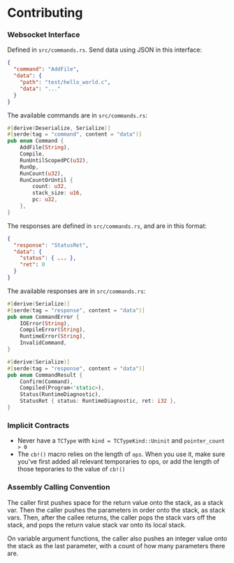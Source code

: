 # Contributing

### Websocket Interface
Defined in `src/commands.rs`. Send data using JSON in this interface:

```json
{
  "command": "AddFile",
  "data": {
    "path": "test/hello_world.c",
    "data": "..."
  }
}
```

The available commands are in `src/commands.rs`:

```rust
#[derive(Deserialize, Serialize)]
#[serde(tag = "command", content = "data")]
pub enum Command {
    AddFile(String),
    Compile,
    RunUntilScopedPC(u32),
    RunOp,
    RunCount(u32),
    RunCountOrUntil {
        count: u32,
        stack_size: u16,
        pc: u32,
    },
}
```

The responses are defined in `src/commands.rs`, and are in this format:

```json
{
  "response": "StatusRet",
  "data": {
    "status": { ... },
    "ret": 0
  }
}
```

The available responses are in `src/commands.rs`:

```rust
#[derive(Serialize)]
#[serde(tag = "response", content = "data")]
pub enum CommandError {
    IOError(String),
    CompileError(String),
    RuntimeError(String),
    InvalidCommand,
}

#[derive(Serialize)]
#[serde(tag = "response", content = "data")]
pub enum CommandResult {
    Confirm(Command),
    Compiled(Program<'static>),
    Status(RuntimeDiagnostic),
    StatusRet { status: RuntimeDiagnostic, ret: i32 },
}
```


### Implicit Contracts
- Never have a `TCType` with `kind = TCTypeKind::Uninit` and `pointer_count > 0`
- The `cb!()` macro relies on the length of `ops`. When you use it, make sure you've
  first added all relevant temporaries to ops, or add the length of those teporaries
  to the value of `cb!()`

### Assembly Calling Convention
The caller first pushes space for the return value onto the stack, as a stack var.
Then the caller pushes the parameters in order onto the stack, as stack vars. Then,
after the callee returns, the caller pops the stack vars off the stack, and pops
the return value stack var onto its local stack.

On variable argument functions, the caller also pushes an integer value onto the stack
as the last parameter, with a count of how many parameters there are.
